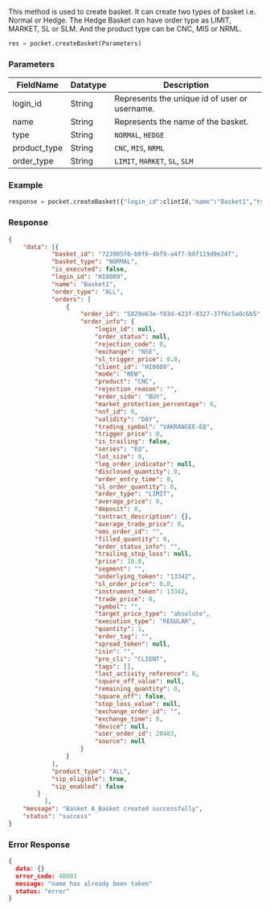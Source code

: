 <!-- ## Create Basket -->
This method is used to create basket. It can create two types of basket i.e. Normal or Hedge. The Hedge Basket can have order type as LIMIT, MARKET, SL or SLM. And the product type can be CNC, MIS or NRML.

```python
res = pocket.createBasket(Parameters)
```

### Parameters

| FieldName    | Datatype | Description                                     |
|--------------|----------|-------------------------------------------------|
| login_id     | String   | Represents the unique id of user or username.  |
| name         | String   | Represents the name of the basket.             |
| type         | String   | `NORMAL`, `HEDGE`                                  |
| product_type | String   | `CNC`, `MIS`, `NRML`                                 |
| order_type   | String   | `LIMIT`, `MARKET`, `SL`, `SLM`                         |


### Example
```python
response = pocket.createBasket({"login_id":clintId,"name":"Basket1","type":"NORMAL","product_type":"ALL","order_type":"ALL"})
```


### Response
```json
{
    "data": [{
            "basket_id": "723905f6-b0f6-4bf9-a4f7-b0f119d9e24f",
            "basket_type": "NORMAL",
            "is_executed": false,
            "login_id": "HI0009",
            "name": "Basket1",
            "order_type": "ALL",
            "orders": [
                {
                    "order_id": "5829e63e-f83d-423f-9327-37f6c5a0c6b5",
                    "order_info": {
                        "login_id": null,
                        "order_status": null,
                        "rejection_code": 0,
                        "exchange": "NSE",
                        "sl_trigger_price": 0.0,
                        "client_id": "HI0009",
                        "mode": "NEW",
                        "product": "CNC",
                        "rejection_reason": "",
                        "order_side": "BUY",
                        "market_protection_percentage": 0,
                        "nnf_id": 0,
                        "validity": "DAY",
                        "trading_symbol": "VAKRANGEE-EQ",
                        "trigger_price": 0,
                        "is_trailing": false,
                        "series": "EQ",
                        "lot_size": 0,
                        "leg_order_indicator": null,
                        "disclosed_quantity": 0,
                        "order_entry_time": 0,
                        "sl_order_quantity": 0,
                        "order_type": "LIMIT",
                        "average_price": 0,
                        "deposit": 0,
                        "contract_description": {},
                        "average_trade_price": 0,
                        "oms_order_id": "",
                        "filled_quantity": 0,
                        "order_status_info": "",
                        "trailing_stop_loss": null,
                        "price": 10.0,
                        "segment": "",
                        "underlying_token": "13342",
                        "sl_order_price": 0.0,
                        "instrument_token": 13342,
                        "trade_price": 0,
                        "symbol": "",
                        "target_price_type": "absolute",
                        "execution_type": "REGULAR",
                        "quantity": 1,
                        "order_tag": "",
                        "spread_token": null,
                        "isin": "",
                        "pro_cli": "CLIENT",
                        "tags": [],
                        "last_activity_reference": 0,
                        "square_off_value": null,
                        "remaining_quantity": 0,
                        "square_off": false,
                        "stop_loss_value": null,
                        "exchange_order_id": "",
                        "exchange_time": 0,
                        "device": null,
                        "user_order_id": 28483,
                        "source": null
                    }
                }
            ],
            "product_type": "ALL",
            "sip_eligible": true,
            "sip_enabled": false
        }
          ],
    "message": "Basket A_Basket created successfully",
    "status": "success"
}

```


### Error Response
```json
{ 
  data: {}
  error_code: 48001
  message: "name has already been taken"
  status: "error"
}
```










